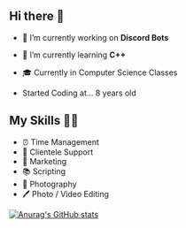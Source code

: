 ## Hi there 👋

- 🔭 I’m currently working on **Discord Bots**
- 🌱 I’m currently learning **C++**
- 🎓 Currently in Computer Science Classes

- Started Coding at... 8 years old

## My Skills 👨‍🔬

- ⏰ Time Management
- 🏢 Clientele Support
- 💸 Marketing
- 📚 Scripting
- 📸 Photography
- 🖊️ Photo / Video Editing

[![Anurag's GitHub stats](https://github-readme-stats.vercel.app/api?username=chally11)](https://github.com/anuraghazra/github-readme-stats)
